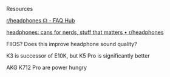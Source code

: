 Resources

[r/headphones ☊ - FAQ Hub](https://sites.google.com/view/quipa/faq-hub)

[headphones: cans for nerds, stuff that matters • r/headphones](https://www.reddit.com/r/headphones/)

FIIOS? Does this improve headphone sound quality?

K3 is successor of E10K, but K5 Pro is significantly better

AKG K712 Pro are power hungry



